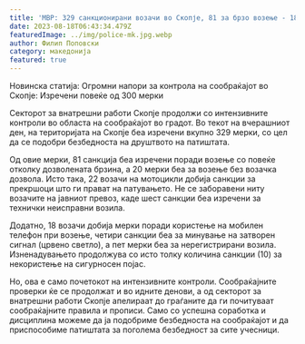 ```yaml
---
title: 'МВР: 329 санкционирани возачи во Скопје, 81 за брзо возење - 18 АВГУСТ 2023'
date: 2023-08-18T06:43:34.479Z
featuredImage: ../img/police-mk.jpg.webp
author: Филип Поповски
category: македонија
featured: true
---
```

Новинска статија: Огромни напори за контрола на сообраќајот во Скопје: Изречени повеќе од 300 мерки

Секторот за внатрешни работи Скопје продолжи со интензивните контроли во областа на сообраќајот во градот. Во текот на вчерашниот ден, на територијата на Скопје беа изречени вкупно 329 мерки, со цел да се подобри безбедноста на друштвото на патиштата.

Од овие мерки, 81 санкција беа изречени поради возење со повеќе отколку дозволената брзина, а 20 мерки беа за возење без возачка дозвола. Исто така, 22 возачи на мотоцикли добија санкции за прекршоци што ги прават на патувањето. Не се заборавени ниту возачите на јавниот превоз, каде шест санкции беа изречени за технички неисправни возила.

Додатно, 18 возачи добија мерки поради користење на мобилен телефон при возење, четири санкции беа за минување на затворен сигнал (црвено светло), а пет мерки беа за нерегистрирани возила. Изненадувањето продолжува со исто толку количина санкции (10) за некористење на сигурносен појас.

Но, ова е само почетокот на интензивните контроли. Сообраќајните проверки ќе се продолжат и во идните денови, а од секторот за внатрешни работи Скопје апелираат до граѓаните да ги почитуваат сообраќајните правила и прописи. Само со успешна соработка и дисциплина можеме да ја подобриме безбедноста на сообраќајот и да приспособиме патиштата за поголема безбедност за сите учесници.
